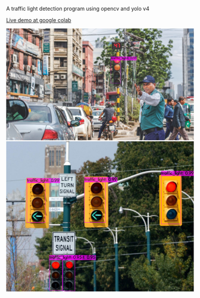 A traffic light detection program using opencv and yolo v4

[Live demo at google colab](https://colab.research.google.com/drive/1RtXAADRzbTUMmY5noGADnwyToZqVtl_h?usp=sharing)

![](demo/predictions_1.jpg)
![](demo/predictions_2.jpg)
